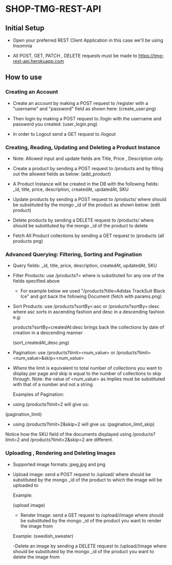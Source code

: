 # SHOP-TMG-REST-API

## Initial Setup

- Open your preferred REST Client Application in this case we'll be using Insomnia

- All POST, GET, PATCH , DELETE requests must be made to https://tmg-rest-api.herokuapp.com

##  How to use 

### Creating an Account
- Create an account by making a POST request to /register with a "username" and "password" field as shown here:
(create_user.png)

- Then login by making a POST request to /login with the username and password you created:
(user_login.png)

- In order to Logout send a GET request to /logout


### Creating, Reading, Updating and Deleting a Product Instance

- Note: Allowed input and update fields are Title, Price , Description only.

- Create a product by sending a POST request to /products and by filling out the allowed fields as below:
(add_product)

- A Product Instance will be created in the DB with the following fields: _id, title, price, description, createdAt, updatedAt, SKU


- Update products by sending a POST request to /products/<value> where <value> should be substituted by the mongo _id of the product as shown below:
  (edit product)
  
- Delete products by sending a DELETE request to /products/<value> where <value> should be substituted by the mongo _id of the product to delete
  
- Fetch All Product collections by sending a GET request to /products
(all products png)
 
 
### Advanced Querying: Filtering, Sorting and Pagination  

- Query fields:  _id, title, price, description, createdAt, updatedAt, SKU

- Filter Products: use  /products?<field>=<value> where <field> is substituted for any one of the fields specified above
  - For example below we used "/products?title=Adidas TrackSuit Black Ice" and got back the following Document
  (fetch with params.png)
  
- Sort Products: use /products?sortBy=<field>:asc or /products?sortBy=<field>:desc 
  where asc sorts in ascending fashion and desc in a descending fashion e.g:
  
  products?sortBy=createdAt:desc  brings back the collections by date of creation in a descending manner
  
  (sort_createdAt_desc.png)
  
- Pagination: use /products?limit=<num_value> or /products?limit=<num_value>&skip=<num_value>
- Where the limit is equivalent to total number of collections you want to display per page and skip is equal to the 
  number of collections to skip through. Note: the value of <num_value> as implies must be substituted with that of a number and not a string
  
  Examples of Pagination:

- using /products?limit=2 will give us:

(pagination_limit)

- using /products?limit=2&skip=2 will give us:
(pagination_limit_skip)

Notice how the SKU field of the documents displayed using /products?limit=2 and /products?limit=2&skip=2 are different.

### Uploading , Rendering and Deleting Images

- Supported image formats: jpeg,jpg and png

- Upload image: send a POST request to /upload/<value> where <value> should be substituted by the mongo _id of the product to which the image will be 
  uploaded to 
  
  Example: 
  
  (upload image)
  
  - Render Image: send a GET request to /upload/<value>/image where <value> should be substituted by the mongo _id of the product you want to render the image       from
  
  Example:
  (swedish_sweater)
  
  -Delete an image by sending a DELETE request to /upload/<value>/image where <value> should be substituted by the mongo _id of the product you want to delete the    image from






  
  






